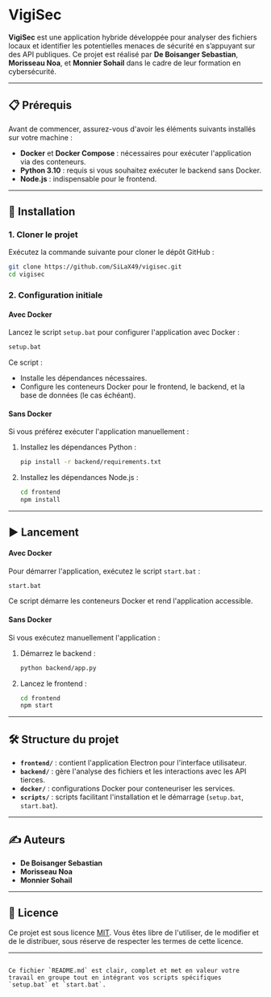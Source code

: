 # VigiSec

**VigiSec** est une application hybride développée pour analyser des fichiers locaux et identifier les potentielles menaces de sécurité en s’appuyant sur des API publiques. Ce projet est réalisé par **De Boisanger Sebastian**, **Morisseau Noa**, et **Monnier Sohail** dans le cadre de leur formation en cybersécurité.

---

## 📋 Prérequis

Avant de commencer, assurez-vous d'avoir les éléments suivants installés sur votre machine :

- **Docker** et **Docker Compose** : nécessaires pour exécuter l'application via des conteneurs.
- **Python 3.10** : requis si vous souhaitez exécuter le backend sans Docker.
- **Node.js** : indispensable pour le frontend.

---

## 🚀 Installation

### 1. Cloner le projet
Exécutez la commande suivante pour cloner le dépôt GitHub :
```bash
git clone https://github.com/SiLaX49/vigisec.git
cd vigisec
```

### 2. Configuration initiale

#### Avec Docker
Lancez le script `setup.bat` pour configurer l'application avec Docker :
```bash
setup.bat
```
Ce script :
- Installe les dépendances nécessaires.
- Configure les conteneurs Docker pour le frontend, le backend, et la base de données (le cas échéant).

#### Sans Docker
Si vous préférez exécuter l'application manuellement :
1. Installez les dépendances Python :
   ```bash
   pip install -r backend/requirements.txt
   ```
2. Installez les dépendances Node.js :
   ```bash
   cd frontend
   npm install
   ```

---

## ▶️ Lancement

#### Avec Docker
Pour démarrer l'application, exécutez le script `start.bat` :
```bash
start.bat
```
Ce script démarre les conteneurs Docker et rend l'application accessible.

#### Sans Docker
Si vous exécutez manuellement l'application :
1. Démarrez le backend :
   ```bash
   python backend/app.py
   ```
2. Lancez le frontend :
   ```bash
   cd frontend
   npm start
   ```

---

## 🛠️ Structure du projet

- **`frontend/`** : contient l'application Electron pour l'interface utilisateur.
- **`backend/`** : gère l'analyse des fichiers et les interactions avec les API tierces.
- **`docker/`** : configurations Docker pour conteneuriser les services.
- **`scripts/`** : scripts facilitant l'installation et le démarrage (`setup.bat`, `start.bat`).

---

## ✍️ Auteurs

- **De Boisanger Sebastian**
- **Morisseau Noa**
- **Monnier Sohail**

---

## 📄 Licence

Ce projet est sous licence [MIT](LICENSE). Vous êtes libre de l'utiliser, de le modifier et de le distribuer, sous réserve de respecter les termes de cette licence.

---
```

Ce fichier `README.md` est clair, complet et met en valeur votre travail en groupe tout en intégrant vos scripts spécifiques `setup.bat` et `start.bat`.

